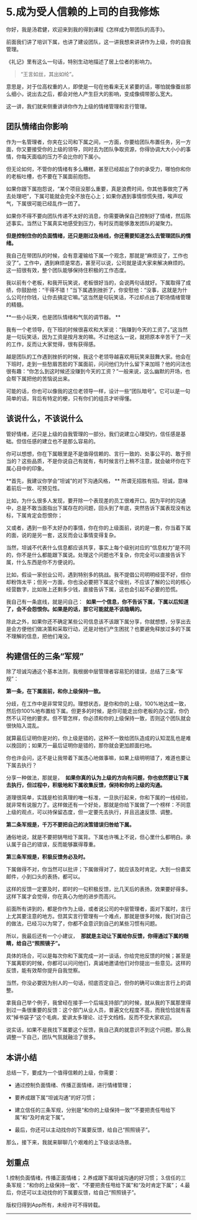 # 5.成为受人信赖的上司的自我修炼

你好，我是汤君健，欢迎来到我的得到课程《怎样成为带团队的高手》。

前面我们讲了培训下属，也讲了建设团队，这一讲我想来讲讲作为上级，你的自我管理。

《礼记》里有这么一句话，特别生动地描述了居上位者的影响力。

> “王言如丝，其出如纶”。

意思是，对于位高权重的人，即使是一句在他看来无关紧要的话，哪怕就像蚕丝那么细小，说出去之后，都会对他人产生巨大的影响，变成像绸带那么宽大。

这一讲，我们就来侧重讲讲你作为上级的情绪管理和言行管理。

## 团队情绪由你影响

作为一名管理者，你夹在公司和下属之间，一方面，你要给团队布置任务，另一方面，你又要接受你的上级的领导，同时去为团队争取资源，你得协调大大小小的事情，你每天面临的压力不会比你的下属小。

但无论如何，不管你的情绪有多么糟糕，甚至已经超出了你的承受力，哪怕你和你的老板吐槽，也不要在下属面前抱怨。

如果你跟下属抱怨说，“某个项目没那么重要，真是浪费时间，你其他事做完了再去处理吧”，下属可能就会完全不放在心上；如果你遇到事情惊慌失措，唉声叹气，下属很可能已经乱作一团了。

如果你不得不要向团队传递不太好的消息，你需要确保自己控制好了情绪，然后陈述事实。当然让下属真实地感受到压力，有时反而能够激发团队的凝聚力。

 **但是控制住你的负面情绪，还只是刚过及格线，你还需要知道怎么去管理团队的情绪。**

我自己在带团队的时候，会有意灌输给下属一个观念，那就是“麻烦没了，工作也没了”。工作中，遇到麻烦是常态，甚至可以说，公司就是请大家来解决麻烦的。这一招很有效，整个团队能够保持住积极的工作态度。

我以前有个老板，和我开玩笑说，老板很好当的，会说两句话就好。下属取得了成绩，你鼓励他：“干得不错！”当下属遇到挫折了，你安慰他：“没事，这就是为什么公司付你钱，让你去搞定它嘛。”这当然是句玩笑话，不过却点出了职场情绪管理的精髓。

 **一些小玩笑，也是团队情绪和气氛的调节器。 **

我有一个老领导，在下班的时候很喜欢和大家说：“我赚到今天的工资了。”这当然是一句玩笑话，因为工资是按月发的嘛。不过他这么一说，就把原本辛苦干了一天的工作，反而让大家觉得，很有获得感。

越是团队的工作遇到挫折的时候，我这个老领导越喜欢用玩笑来鼓舞大家。他会在下班时，走到一些愁眉苦脸的下属面前，问问他们为什么留下来加班？他的问法也很有趣：“你怎么到这时候还没赚到今天的工资？”一般来说，这么幽默的开场，也会帮下属把他的苦恼说出来。

可能的话，你也可以像我的这位老领导一样，设计一些“团队暗号”。它可以是一句简单的话，背后有特定的梗，只有你们的组员才听得懂。

## 该说什么，不该说什么

管好情绪，还只是上级的自我管理的一部分。我们说建立心理契约，信任感是基础。但信任感的建立也不是那么容易的。

你可以想想，你在下属眼里是不是值得信赖的、言行一致的、处事公平的、敢于担当的？这些品质，不是你说自己有就有，有时候言行上稍不注意，就会破坏你在下属心目中的印象。

 **首先，我建议你学会“坦诚”的对下沟通风格， ** 所谓无招胜有招。坦诚，意味着前后一致、可预见性。

比如，为什么很多人发现，要开除一个表现差的员工很难开口。因为平时的沟通中，总是不敢当面指出下属存在的问题，回头到了年底，突然告诉下属表现没有达标，下属肯定会怨恨你；

又或者，遇到一些不太好办的事情，你在你的上级面前，说的是一套，你当着下属的面，说的是另一套，这反而会让事情变得复杂。

当然，坦诚不代表什么信息都应该共享，事实上每个级别对应的“信息权力”是不同的，你不是什么都能跟下属说。处理这个问题也不复杂，你完全可以直接告诉下属，什么东西是你不方便说的。

比如，假设一家创业公司，遇到特别多的挑战。我不提倡公司明明经营不好，但你却粉饰太平；但另一方面，你也没必要把下属这个级别，不应该了解的公司的核心经营数字，比如账上还剩多少钱，直接告诉下属，这也会引起不必要的恐慌。

我自己有一条底线，就是问自己：  **如果一个信息，你不告诉下属，下属以后知道了，会不会怨恨你。如果是的话，那它可能就是不该隐瞒的。**

除此之外，如果你还不确定某些公司信息该不该跟下属分享，你就想想，分享出去是会方便他们做决策和采取行动，还是对他们产生困扰？也要避免释放过多的下属不理解的信息，把他们淹没。

## 构建信任的三条“军规”

除了坦诚沟通这个基本法则，我根据中层管理者容易犯的错误，总结了三条“军规”：

 **第一条，在下属面前，和你上级保持一致。**

分歧，在工作中是非常常见的。理想状态，是你和你的上级，100%地达成一致，然后你100%地布置给下属。但更多的时候，是你可能走出你老板的办公室，你仍然不认可他的要求。但不管怎样，你必须和你的上级保持一致，否则这个团队就会很快陷入混乱。

就算最后证明你是对的，你上级是错的，这种不一致给团队造成的认知混乱也是难以挽回的；如果万一最后证明你是错的，那你就会更加颜面扫地。

你也许会问，这不是让我带着下属违心地做事嘛，如果上级明明错了，难道也要让下属去执行？

分享一种做法，那就是，  **如果你真的认为上级的方向有问题，你也依然要让下属去执行，但过程中，积极地和下属收集反馈，保持和你的上级的沟通。**

道理很简单，实践是检验真理的唯一标准，一旦执行起来，你和下属的一线经验，就非常有说服力了。这样做还有一个好处，那就是你给下属做了一个榜样：不同意上级的观点，可以持保留态度，但一定要先去执行，并且迅速反馈、调整。

 **第二条军规是，千万不要把自己的决策错误归咎给下属。**

通俗地说，就是不要把锅甩给下属背。下属也许嘴上不说，但心里什么都明白。承认属于自己的错误，反而能够赢得尊重。

 **第三条军规是，积极反馈务必及时。**

下属做得不对，你当然可以批评；下属做得对了，就应该及时肯定。大到一份嘉奖邮件，小到口头的表扬，都可以。

这样的反馈一定要及时，即时的一句积极反馈，比几天后的表扬，效果要好得多。这样下属才会觉得，你在真心为他的进步而高兴。

前面所有讲到的，都是你作为上级，或者说公司的中层管理者，面对下属时，言行上尤其要注意的地方。但其实言行管理有一个难点，那就是很多时候，我们对自己的做法，已经习以为常了，你都不会意识到自己的某些习惯有问题。

所以，我最后还有一个小建议，  **那就是主动让下属给你反馈，你得通过下属的眼睛，给自己“照照镜子”。**

具体的场合，可以是每次你和下属完成一对一谈话，你给完他反馈的时候；甚至是下属离职的时候，你都可以问问他们，真诚地邀请他们对你提出一些意见。这样的反馈，能有效帮你提升自我觉察。

当然，你没必要因为别人的一句话，彻底否定自己，但你的确可以做出言行上的调整。

拿我自己举个例子，我曾经在接手一个后端支持部门的时候，就从我的下属那里得到过一条很重要的反馈：这个部门从业人员，普遍文化程度不高，而我恰恰就有喜欢“掉书袋子”这个毛病，爱讲太多理论、过于文绉绉，反而不受大家欢迎。

说实话，如果不是我找下属要这个反馈，我自己真的就意识不到这个问题。那么我调整一下自己，团队气氛就融洽了很多。

## 本讲小结

总结一下，要成为一个值得信赖的上级，你需要：

* 通过控制负面情绪、传播正面情绪，进行情绪管理；

* 要养成跟下属“坦诚沟通”的好习惯；

* 建立信任的三条军规，分别是“和你的上级保持一致”“不要把责任甩给下属”和“及时肯定下属”。

* 最后，你还可以主动找你的下属要反馈，给自己“照照镜子”。

那么，接下来，我就来聊聊几个艰难的上下级谈话场景。

## 划重点

1.控制负面情绪，传播正面情绪；
2.养成跟下属坦诚沟通的好习惯；
3.信任的三条军规：“和你的上级保持一致”、“不要把责任甩给下属”和“及时肯定下属”；
4.最后，你还可以主动找你的下属要反馈，给自己“照照镜子”。

版权归得到App所有，未经许可不得转载。

---
